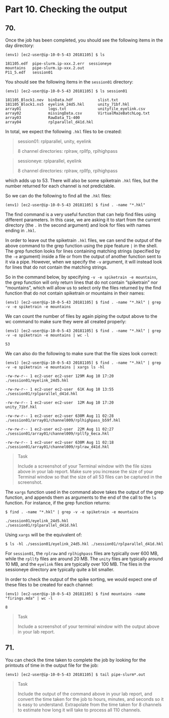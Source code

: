 # Part 10. Checking the output

## 70.
Once the job has been completed, you should see the following items in the day directory:

```shell
(env1) [ec2-user@ip-10-0-5-43 20181105] $ ls

181105.edf  pipe-slurm.ip-xxx.2.err  sessioneye
mountains   pipe-slurm.ip-xxx.2.out
P11_5.edf   session01
```

You should see the following items in the `session01` directory:

```shell
(env1) [ec2-user@ip-10-0-5-43 20181105] $ ls session01

181105_Block1.nev  binData.hdf           slist.txt
181105_Block1.ns5  eyelink_24d5.hkl      unity_71bf.hkl
array01            logs.txt              unityfile_eyelink.csv
array02            missingData.csv       VirtualMazeBatchLog.txt
array03            RawData_T1-400
array04            rplparallel_d41d.hkl
```

In total, we expect the following `.hkl` files to be created:
> session01: rplparallel, unity, eyelink
> 
> 8 channel directories: rplraw, rpllfp, rplhighpass

> sessioneye: rplparallel, eyelink
> 
> 8 channel directories: rplraw, rpllfp, rplhighpass

which adds up to 53. There will also be some spiketrain `.hkl` files, but the number returned for each channel is not predictable. 

So we can do the following to find all the `.hkl` files:
```shell
(env1) [ec2-user@ip-10-0-5-43 20181105] $ find . -name "*.hkl"
```

The find command is a very useful function that can help find files using different parameters. In this case, we are asking it to start from the current directory (the `.` in the second argument) and look for files with names ending in `.hkl`. 

In order to leave out the spiketrain `.hkl` files, we can send the output of the above command to the grep function using the pipe feature `|` in the shell. The grep function looks for lines containing matching strings (specified by the `-e` argument) inside a file or from the output of another function sent to it via a pipe. However, when we specify the `-v` argument, it will instead look for lines that do not contain the matching strings. 

So in the command below, by specifying `-v -e spiketrain -e mountains`, the grep function will only return lines that do not contain “spiketrain” nor “mountains”, which will allow us to select only the files returned by the find function that do not contain spiketrain or mountains in their names:

```shell
(env1) [ec2-user@ip-10-0-5-43 20181105] $ find . -name "*.hkl" | grep -v -e spiketrain -e mountains
```

We can count the number of files by again piping the output above to the wc command to make sure they were all created properly:

```shell
(env1) [ec2-user@ip-10-0-5-43 20181105] $ find . -name "*.hkl" | grep -v -e spiketrain -e mountains | wc -l

53
```

We can also do the following to make sure that the file sizes look correct:

```shell
(env1) [ec2-user@ip-10-0-5-43 20181105] $ find . -name "*.hkl" | grep -v -e spiketrain -e mountains | xargs ls -hl

-rw-rw-r-- 1 ec2-user ec2-user 129M Aug 10 17:20 
./session01/eyelink_24d5.hkl

-rw-rw-r-- 1 ec2-user ec2-user  61K Aug 10 13:55 
./session01/rplparallel_d41d.hkl

-rw-rw-r-- 1 ec2-user ec2-user  12M Aug 10 17:20 
unity_71bf.hkl

-rw-rw-r-- 1 ec2-user ec2-user 630M Aug 11 02:28 
./session01/array01/channel009/rplhighpass_b59f.hkl

-rw-rw-r-- 1 ec2-user ec2-user  22M Aug 11 02:27 
./session01/array01/channel009/rpllfp_6eca.hkl

-rw-rw-r-- 1 ec2-user ec2-user 630M Aug 11 02:18 
./session01/array01/channel009/rplraw_d41d.hkl
```

> <p class="task"> Task
> 
> Include a screenshot of your Terminal window with the file sizes above in your lab report. Make sure you increase the size of your Terminal window so that the size of all 53 files can be captured in the screenshot.

The `xargs` function used in the command above takes the output of the grep function, and appends them as arguments to the end of the call to the `ls` function. For instance, if the grep function returns:

```shell
$ find . -name "*.hkl" | grep -v -e spiketrain -e mountains

./session01/eyelink_24d5.hkl
./session01/rplparallel_d41d.hkl
```

Using `xargs` will be the equivalent of:

```shell
$ ls -hl ./session01/eyelink_24d5.hkl ./session01/rplparallel_d41d.hkl
```

For `session01`, the `rplraw` and `rplhighpass` files are typically over 600 MB, while the `rpllfp` files are around 20 MB. The `unity` files are typically around 10 MB, and the `eyelink` files are typically over 100 MB. The files in the sessioneye directory are typically quite a bit smaller.

In order to check the output of the spike sorting, we would expect one of these files to be created for each channel:

```shell
(env1) [ec2-user@ip-10-0-5-43 20181105] $ find mountains -name "firings.mda" | wc -l

8
```

> <p class="task"> Task
>
> Include a screenshot of your terminal window with the output above in your lab report.

## 71.
You can check the time taken to complete the job by looking for the printouts of time in the output file for the job:

```shell
(env1) [ec2-user@ip-10-0-5-43 20181105] $ tail pipe-slurm*.out
```

> <p class="task"> Task
>
> Include the output of the command above in your lab report, and convert the time taken for the job to hours, minutes, and seconds so it is easy to understand. Extrapolate from the time taken for 8 channels to estimate how long it will take to process all 110 channels.